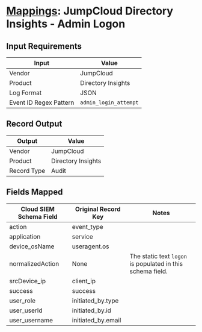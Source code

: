 # [Mappings](README.md): JumpCloud Directory Insights - Admin Logon

## Input Requirements

|Input|Value|
|-----|-----|
|Vendor|JumpCloud|
|Product|Directory Insights|
|Log Format|JSON|
|Event ID Regex Pattern|`admin_login_attempt`|

## Record Output

|Output|Value|
|------|-----|
|Vendor|JumpCloud|
|Product|Directory Insights|
|Record Type|Audit|

## Fields Mapped

|Cloud SIEM Schema Field|Original Record Key|Notes|
|-----------------------|-------------------|-----|
|action|event_type||
|application|service||
|device_osName|useragent.os||
|normalizedAction|None|The static text `logon` is populated in this schema field.|
|srcDevice_ip|client_ip||
|success|success||
|user_role|initiated_by.type||
|user_userId|initiated_by.id||
|user_username|initiated_by.email||

